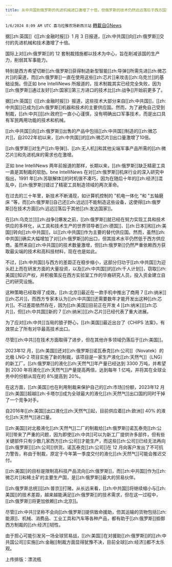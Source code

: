 ```yaml
---
title: 从中共国到俄罗斯的先进机械进口激增了十倍，但俄罗斯的技术仍然远远落后于西方国家
---
```

`1/6/2024 8:09 AM UTC 喜马拉雅农场新西兰站` [轉載自GNews](https://gnews.org/articles/2190271)

据[[zh:英国]]《[[zh:金融时报]]》1 月 3 日报道，[[zh:中共国]]向[[zh:俄罗斯]]交付的先进机械和技术激增了十倍。

国际上对[[zh:俄罗斯]]的 12 套制裁措施都以技术为中心，旨在削减该国的生产力，削弱其军事能力。

特别是西方希望切断[[zh:俄罗斯]]获得制造新型智能[[zh:导弹]]所需先进[[zh:微芯片]]的渠道，而[[zh:俄罗斯]]一直在使用这些[[zh:芯片]]来攻击[[zh:乌克兰]]的基础设施。但正如 bne IntelliNews 所报道的，技术制裁其实已经完全失败，因为[[zh:俄罗斯]]通过友好[[zh:国家]]第三方进口的技术比[[zh:战争]]开始前更多了。

据[[zh:英国]]《[[zh:金融时报]]》报道，这些技术大部分来自[[zh:中共国]]，[[zh:中共国]]已成为[[zh:俄罗斯]]机器和技术的主要供应国。然而，为了避免自己受到制裁，[[zh:中共]][[zh:政府]]一直小心谨慎，没有明确出口军事技术，而是出口具有军民两用功能的技术和机械。

[[zh:中共国]]向[[zh:俄罗斯]]出售的产品中包括[[zh:中共国]]制造的[[zh:微芯片]]，自2022年初以来，[[zh:中共国]]的[[zh:微芯片]]出口量激增了10倍。

[[zh:俄罗斯]]对生产[[zh:导弹]]、[[zh:无人机]]和其他尖端军事产品所需的[[zh:微芯片]]和先进机床的需求也在激增。

正如 bne IntelliNews 两年前报道的那样，长期以来，[[zh:俄罗斯]]缺乏精密工具一直是其制裁的软肋。bne IntelliNews 在对[[zh:俄罗斯]]机床行业的深入研究中指出，1991 年[[zh:苏联解体]]的时机很不凑巧，因为在随后十年的[[zh:经济]]混乱中，[[zh:俄罗斯]]错过了精密工具制造领域的两次革命。

在过去的三十年里，新技术不断涌现，如计算机控制的 "机电一体化 "和 "五轴磨床 "等，而[[zh:俄罗斯]]自己还[[zh:远远]]不能制造这些设备，这使得[[zh:俄罗斯]]在技术方面[[zh:远远]]落后于其他[[zh:发达国家]]。

在[[zh:乌克兰]][[zh:战争]]爆发之前，[[zh:俄罗斯]]就已经在努力实现工具和技术供应的多样化，从工具和技术生产的世界领导者[[zh:德国]]、[[zh:日本]]和[[zh:美国]]转向[[zh:中共国]]，以[[zh:中共国]]作为主要的替代供应国。然而，虽然[[zh:中共国]]确实大幅增加了对[[zh:俄罗斯]]的出口，但其技术水平仍然低于西方供应商。虽然来自[[zh:中共国]]的技术数量激增，但[[zh:俄罗斯]]仍然严重依赖西方获取最尖端的技术和高科技材料，现在也是如此。

不过，[[zh:中共国]]与西方的差距正在稳步缩小，这部分归功于[[zh:中共国]]为迎头赶上而在研发方面的大量投资，以及[[zh:中共国]]的[[zh:千人计划]]，窃取[[zh:美国]]知识产权，并积极策反在西方实验室工作的华裔研究人员，投入资金建立自己的研究设施。

这种策略已经取得了成效。[[zh:北京]]最近在一款手机中推出了商用 7 [[zh:纳米]][[zh:芯片]]，而西方专家本认为[[zh:中共国]]还需要数年才能开发出这种[[zh:芯片]]。不过差距依然存在，因为[[zh:美国]]目前正在开发 4 [[zh:纳米]][[zh:芯片]]，但[[zh:中共国]]新的 7 [[zh:纳米]][[zh:芯片]]已经代表了重大进展。

为了应对[[zh:中共]]当局的狼子野心，[[zh:美国]]最近出台了《CHIPS 法案》，有效禁止了所有对华最高技术出口。

尽管[[zh:中共]]在技术方面取得了进步，但在其他许多领域仍落后于[[zh:美国]]。

2023年12 月，[[zh:美国]]还对[[zh:俄罗斯]]诺瓦泰克[[zh:公司]]（Novatek）的北极 LNG-2 项目实施了新的制裁，该项目是一家生产液化[[zh:天然气]]（LNG）的新工厂。[[zh:俄罗斯]]的液化[[zh:天然气]]年产量已经达到 3300 万吨，并希望到 2030 年将液化[[zh:天然气]]产量提高两倍，达到每年 1 亿吨，并将其在全球业务中的份额从现在的 8%提高到 20%。

在这方面，[[zh:美国]]也在利用制裁来保护自己的[[zh:市场]]份额，2023年12 月[[zh:美国]]超越[[zh:卡塔尔]]成为全球最大的液化[[zh:天然气]]出口国的同时干掉了一个竞争对手。

自2016年[[zh:美国]]出口液化[[zh:天然气]]起，目前供应着[[zh:欧洲]] 40% 的液化[[zh:天然气]]进口量。

[[zh:美国]]对北极液化[[zh:天然气]]二厂的制裁给[[zh:俄罗斯]]诺瓦泰克[[zh:公司]]带来了严重的问题，因为即使[[zh:中共]]可以为新工厂提供许多部件，但有些关键部件只有少数几家西方[[zh:公司]]才能生产，而这些[[zh:公司]]已经无法再向[[zh:俄罗斯]][[zh:公司]]供货。诺瓦泰克[[zh:公司]]在 12 月向客户发出了不可抗力警告，称由于制裁，原定于今年第一季度交付的液化[[zh:天然气]]可能会推迟交付。

[[zh:美国]]的目标是限制高科技产品流向[[zh:俄罗斯]]，而[[zh:中共国]]作为[[zh:微芯片]]和稀土矿的主要生产国，是[[zh:俄罗斯]]最大的贸易伙伴。

[[zh:俄罗斯总统]][[zh:普京]]打赌，从长远来看，[[zh:中共国]]将继续缩小与[[zh:美国]]的技术差距，越来越能满足[[zh:俄罗斯]]的技术需求，但在这一过程中，[[zh:俄罗斯]]将更加依赖[[zh:北京]]。

尽管[[zh:中共]]坚称不会向[[zh:俄罗斯]]提供致命援助，但其运输的货物包括[[zh:能源]]、机械、消费品、工业工具和汽车等各种产品，都有助于[[zh:俄罗斯]]抵御西方制裁的[[zh:经济]]韧性。

由于担心可能引发另一场全球贸易战，[[zh:美国]]在对援助[[zh:俄罗斯]]的[[zh:中共国公司]]实施[[zh:金融]]制裁方面显得犹豫不决，目前全球[[zh:经济]]都不太乐观。

上传排版：漂流瓶
